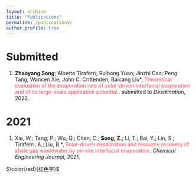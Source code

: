 ```yaml
---
layout: archive
title: "Publications"
permalink: /publications/
author_profile: true
---
```


# Submitted

1. **Zhaoyang Song**; Alberto Tiraferri; Ruihong Yuan; Jinzhi Cao; Peng Tang; Wancen Xie; John C. Crittenden; Baicang Liu*, <font color=#FF4858> Theoretical evaluation of the evaporation rate of solar-driven interfacial evaporation and of its large-scale application potential </font>. submitted to *Desalination*, 2022.

# 2021

1. Xie, W.;  Tang, P.;  Wu, Q.;  Chen, C.; **Song, Z.**;  Li, T.;  Bai, Y.;  Lin, S.;  Tiraferri, A.; Liu, B.*, <font color=#FF4858> Solar-driven desalination and resource recovery of shale gas wastewater by on-site interfacial evaporation</font>. *Chemical Engineering Journal*, 2021.

$\color{red}{红色字}$
